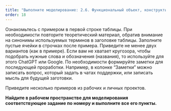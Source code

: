 ```yaml
---
title: "Выполните моделирование: 2.6. Функциональный объект, конструктивный объект"
order: 18
---
```




Ознакомьтесь с примером в первой строке таблицы. При необходимости повторите теоретический материал, обратив внимание на синонимы используемых терминов в заголовке таблицы. Заполните пустые ячейки в строчках после примера. Приведите не менее двух вариантов (как в примере). Если вам не хватает кругозора, чтобы подобрать нужные слова и обозначения (названия), то используйте для этого ChatGPT или Google. По необходимости формируйте заметки для последующей проработки. Например, в колонке “Заметки” можно записать вопрос, который задать в чатах поддержки, или записать мысль для будущей заготовки.

Приведите несколько примеров из рабочих и личных проектов.

**Найдите в рабочем пространстве для моделирования соответствующее задание по номеру и выполните все его пункты.**


